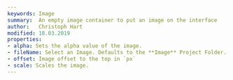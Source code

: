 ```yaml
---
keywords: Image
summary:  An empty image container to put an image on the interface
author:   Christoph Hart
modified: 18.03.2019
properties:
- alpha: Sets the alpha value of the image. 
- fileName: Select an Image. Defaults to the **Image** Project Folder.
- offset: Image offset to the top in `px`
- scale: Scales the image. 
---
```


